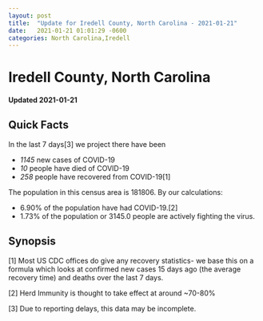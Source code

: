 ```yaml
---
layout: post
title:  "Update for Iredell County, North Carolina - 2021-01-21"
date:   2021-01-21 01:01:29 -0600
categories: North Carolina,Iredell
---
```


# Iredell County, North Carolina
#### Updated 2021-01-21

## Quick Facts

In the last 7 days[3] we project there have been
- *1145* new cases of COVID-19
- *10* people have died of COVID-19
- *258* people have recovered from COVID-19[1]

The population in this census area is 181806. By our calculations:
- 6.90% of the population have had COVID-19.[2]
- 1.73% of the population or 3145.0 people are actively fighting the virus.

## Synopsis




[1] Most US CDC offices do give any recovery statistics- we base this on a formula which looks at confirmed new cases
15 days ago (the average recovery time) and deaths over the last 7 days.

[2] Herd Immunity is thought to take effect at around ~70-80%

[3] Due to reporting delays, this data may be incomplete.
 
    